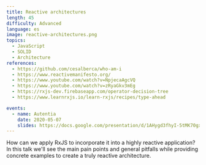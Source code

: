 ```yaml
---
title: Reactive architectures
length: 45
difficulty: Advanced
language: es
image: reactive-architectures.png
topics:
  - JavaScript
  - SOLID
  - Architecture
references:
  - https://github.com/cesalberca/who-am-i
  - https://www.reactivemanifesto.org/
  - https://www.youtube.com/watch?v=NpjecaAgcVQ
  - https://www.youtube.com/watch?v=zRyaGkv3mEg
  - https://rxjs-dev.firebaseapp.com/operator-decision-tree
  - https://www.learnrxjs.io/learn-rxjs/recipes/type-ahead

events:
  - name: Autentia
    date: 2020-05-07
    slides: https://docs.google.com/presentation/d/1AHygd3fhyI-5tMK70gxcVnUiJlFU8UQh3Nq1d-2gY9Y/edit?usp=sharing
---
```


How can we apply RxJS to incorporate it into a highly reactive application? In this talk we'll see the main pain points and general pitfalls while providing concrete examples to create a truly reactive architecture.
